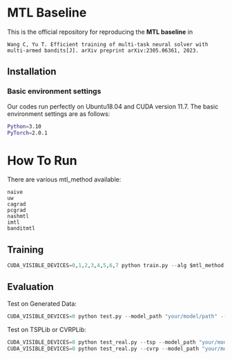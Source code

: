 # MTL Baseline
 This is the official repository for reproducing the **MTL baseline** in
```
Wang C, Yu T. Efficient training of multi-task neural solver with multi-armed bandits[J]. arXiv preprint arXiv:2305.06361, 2023.
```


## Installation
### Basic environment settings
Our codes run perfectly on Ubuntu18.04 and CUDA version 11.7. The basic environment settings are as follows:
``` Bash
Python=3.10
PyTorch=2.0.1
```


# How To Run
There are various mtl_method available:
```
naive
uw
cagrad
pcgrad
nashmtl
imtl
banditmtl
```


## Training
```python
CUDA_VISIBLE_DEVICES=0,1,2,3,4,5,6,7 python train.py --alg $mtl_method --tsp 20 50 100  --cvrp 20 50 100  --op 20 50 100  --kp 50 100 200 --epochs 1000 --task_description mtl_baseline --model_save_interval 5
```


## Evaluation
Test on Generated Data:
```python
CUDA_VISIBLE_DEVICES=0 python test.py --model_path "your/model/path" --model_epoch 1000
```
Test on TSPLib or CVRPLib:
```python
CUDA_VISIBLE_DEVICES=0 python test_real.py --tsp --model_path "your/model/path" --model_epoch 1000
CUDA_VISIBLE_DEVICES=0 python test_real.py --cvrp --model_path "your/model/path" --model_epoch 1000
```